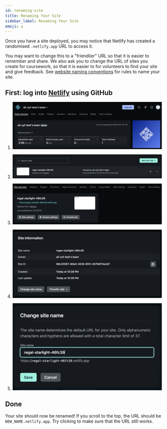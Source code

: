```yaml
---
id: renaming-site
title: Renaming Your Site
sidebar_label: Renaming Your Site
emoji: ♻️
---
```


Once you have a site deployed, you may notice that Netlify has created a randomised `.netlify.app` URL to access it.

You may want to change this to a "friendlier" URL so that it is easier to remember and share. We also ask you to change the URL of sites you create for coursework, so that it is easier to for volunteers to find your site and give feedback. See [website naming conventions](../site-naming-conventions) for rules to name your site.

## First: log into [Netlify](https://www.netlify.com/) using GitHub

1. ![Netlify dashboard](01-netlify-dashboard.png "On your Netlify dashboard, click 'Sites' in the top navigation")

1. ![List of your Netlify sites](02-list-of-sites.png "Click on the site that you want to rename in the list of all of your sites")

1. ![Site overview page](03-site-overview.png "On the site overview page, click on 'Site settings'")

1. ![Site information in site settings](04-site-settings.png "Scroll down to the 'Site information' section and click 'Change site name'")

1. ![Site name input](05-site-name-input.png "Enter the new name for your site and click 'Save'")

## Done

Your site should now be renamed! If you scroll to the top, the URL should be `NEW_NAME.netlify.app`. Try clicking to make sure that the URL still works.
